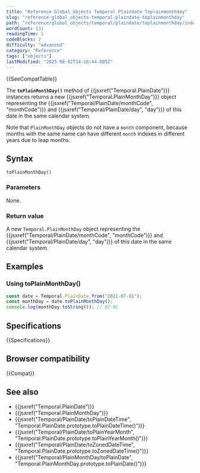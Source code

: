 ```yaml
---
title: "Reference Global_objects Temporal Plaindate Toplainmonthday"
slug: "reference-global_objects-temporal-plaindate-toplainmonthday"
path: "reference/global_objects/temporal/plaindate/toplainmonthday/index.md"
wordCount: 131
readingTime: 1
codeBlocks: 2
difficulty: "advanced"
category: "Reference"
tags: ["objects"]
lastModified: "2025-08-02T14:16:44.605Z"
---
```



{{SeeCompatTable}}

The **`toPlainMonthDay()`** method of {{jsxref("Temporal.PlainDate")}} instances returns a new {{jsxref("Temporal.PlainMonthDay")}} object representing the {{jsxref("Temporal/PlainDate/monthCode", "monthCode")}} and {{jsxref("Temporal/PlainDate/day", "day")}} of this date in the same calendar system.

Note that `PlainMonthDay` objects do not have a `month` component, because months with the same name can have different `month` indexes in different years due to leap months.

## Syntax

```js-nolint
toPlainMonthDay()
```

### Parameters

None.

### Return value

A new `Temporal.PlainMonthDay` object representing the {{jsxref("Temporal/PlainDate/monthCode", "monthCode")}} and {{jsxref("Temporal/PlainDate/day", "day")}} of this date in the same calendar system.

## Examples

### Using toPlainMonthDay()

```js
const date = Temporal.PlainDate.from("2021-07-01");
const monthDay = date.toPlainMonthDay();
console.log(monthDay.toString()); // 07-01
```

## Specifications

{{Specifications}}

## Browser compatibility

{{Compat}}

## See also

- {{jsxref("Temporal.PlainDate")}}
- {{jsxref("Temporal.PlainMonthDay")}}
- {{jsxref("Temporal/PlainDate/toPlainDateTime", "Temporal.PlainDate.prototype.toPlainDateTime()")}}
- {{jsxref("Temporal/PlainDate/toPlainYearMonth", "Temporal.PlainDate.prototype.toPlainYearMonth()")}}
- {{jsxref("Temporal/PlainDate/toZonedDateTime", "Temporal.PlainDate.prototype.toZonedDateTime()")}}
- {{jsxref("Temporal/PlainMonthDay/toPlainDate", "Temporal.PlainMonthDay.prototype.toPlainDate()")}}
